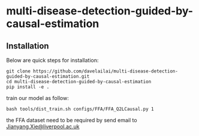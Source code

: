 # multi-disease-detection-guided-by-causal-estimation

## Installation

Below are quick steps for installation:

```shell
git clone https://github.com/davelailai/multi-disease-detection-guided-by-causal-estimation.git
cd multi-disease-detection-guided-by-causal-estimation
pip install -e .
```

train our model as follow:

```shell
bash tools/dist_train.sh configs/FFA/FFA_Q2LCausal.py 1
```

the FFA dataset need to be required by send email to Jianyang.Xie@liverpool.ac.uk